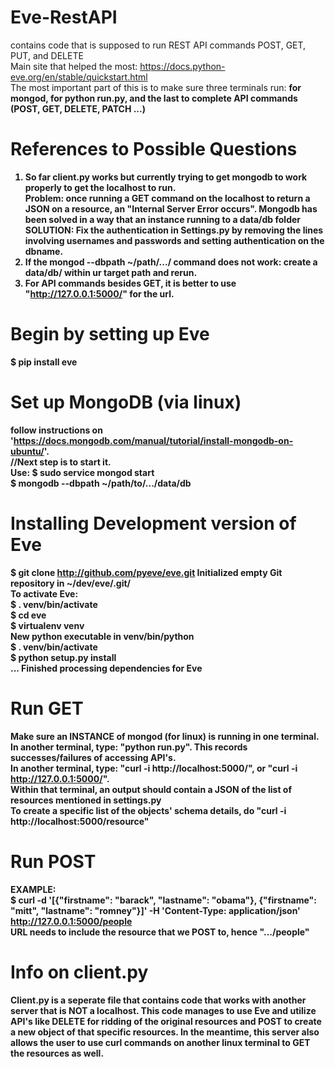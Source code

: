 # Eve-RestAPI
contains code that is supposed to run REST API commands POST, GET, PUT, and DELETE
<br>Main site that helped the most: https://docs.python-eve.org/en/stable/quickstart.html
<br>The most important part of this is to make sure three terminals run: <b>for mongod, for python run.py, and the last to complete API commands (POST, GET, DELETE, PATCH ...) <b>

# References to Possible Questions
1) So far client.py works but currently trying to get mongodb to work properly to get the localhost to run. 
<br>Problem: once running a GET command on the localhost to return a JSON on a resource, an "Internal Server Error occurs".
Mongodb has been solved in a way that an instance running to a data/db folder
<br>SOLUTION: Fix the authentication in Settings.py by removing the lines involving usernames and passwords and setting authentication on the dbname.
2) If the mongod --dbpath ~/path/.../ command does not work: create a data/db/ within ur target path and rerun.
3) For API commands besides GET, it is better to use "http://127.0.0.1:5000/" for the url.


# Begin by setting up Eve
$ pip install eve

# Set up MongoDB (via linux)
follow instructions on 'https://docs.mongodb.com/manual/tutorial/install-mongodb-on-ubuntu/'.
<br> //Next step is to start it. <br> Use: $ sudo service mongod start 
<br> $ mongodb --dbpath ~/path/to/.../data/db    

# Installing Development version of Eve
$ git clone http://github.com/pyeve/eve.git
Initialized empty Git repository in ~/dev/eve/.git/
<br>To activate Eve:
<br>$ . venv/bin/activate
<br>$ cd eve
<br>$ virtualenv venv
<br>New python executable in venv/bin/python
<br>$ . venv/bin/activate
<br>$ python setup.py install
<br>...
Finished processing dependencies for Eve


# Run GET
Make sure an INSTANCE of mongod (for linux) is running in one terminal.
<br>In another terminal, type: "python run.py". This records successes/failures of accessing API's.
<br>In another terminal, type: "curl -i http://localhost:5000/", or "curl -i http://127.0.0.1:5000/".
<br>Within that terminal, an output should contain a JSON of the list of resources mentioned in settings.py
<br>To create a specific list of the objects' schema details, do "curl -i http://localhost:5000/resource"

# Run POST
EXAMPLE:
<br>$ curl -d '[{"firstname": "barack", "lastname": "obama"}, {"firstname": "mitt", "lastname": "romney"}]' -H 'Content-Type: application/json'  http://127.0.0.1:5000/people
<br>URL needs to include the resource that we POST to, hence ".../people"


# Info on client.py
Client.py is a seperate file that contains code that works with another server that is NOT a localhost.  This code manages to
use Eve and utilize API's like DELETE for ridding of the original resources and POST to create a new object of that specific resources. In the meantime, this server also allows the user to use curl commands on another linux terminal to GET the resources as well.
